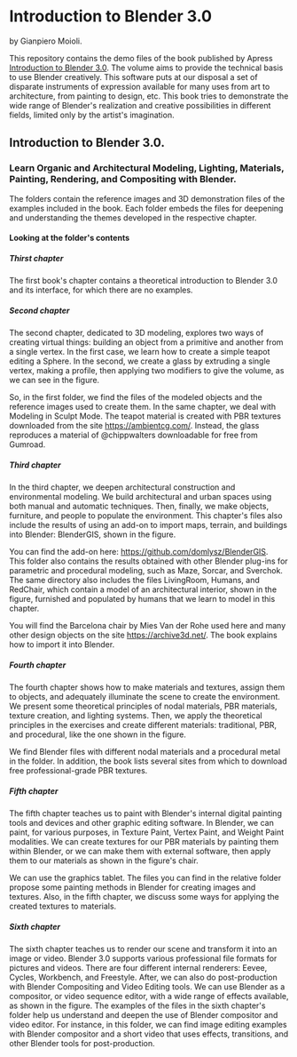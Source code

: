 # Introduction to Blender 3.0
by Gianpiero Moioli.

This repository contains the demo files of the book published by Apress [Introduction to Blender 3.0](https://).
The volume aims to provide the technical basis to use Blender creatively.
This software puts at our disposal a set of disparate instruments of expression available for many uses from art to architecture, from painting to design, etc.
This book tries to demonstrate the wide range of Blender's realization and creative possibilities in different fields, limited only by the artist's imagination.

## Introduction to Blender 3.0.
### Learn Organic and Architectural Modeling, Lighting, Materials, Painting, Rendering, and Compositing with Blender.

The folders contain the reference images and 3D demonstration files of the examples included in the book.
Each folder embeds the files for deepening and understanding the themes developed in the respective chapter.
#### Looking at the folder's contents
##### Thirst chapter
The first book's chapter contains a theoretical introduction to Blender 3.0 and its interface, for which there are no examples. 
##### Second chapter
The second chapter, dedicated to 3D modeling, explores two ways of creating virtual things: building an object from a primitive and another from a single vertex.
In the first case, we learn how to create a simple teapot editing a Sphere. In the second, we create a glass by extruding a single vertex, making a profile, then applying two modifiers to give the volume, as we can see in the figure.
 

So, in the first folder, we find the files of the modeled objects and the reference images used to create them.
In the same chapter, we deal with Modeling in Sculpt Mode.
The teapot material is created with PBR textures downloaded from the site https://ambientcg.com/.
Instead, the glass reproduces a material of @chippwalters downloadable for free from Gumroad.
##### Third chapter
In the third chapter, we deepen architectural construction and environmental modeling.
We build architectural and urban spaces using both manual and automatic techniques. Then, finally, we make objects, furniture, and people to populate the environment. 
This chapter's files also include the results of using an add-on to import maps, terrain, and buildings into Blender: BlenderGIS, shown in the figure.
 

You can find the add-on here: https://github.com/domlysz/BlenderGIS.  
This folder also contains the results obtained with other Blender plug-ins for parametric and procedural modeling, such as Maze, Sorcar, and Sverchok.
The same directory also includes the files LivingRoom, Humans, and RedChair, which contain a model of an architectural interior, shown in the figure, furnished and populated by humans that we learn to model in this chapter.
 

You will find the Barcelona chair by Mies Van der Rohe used here and many other design objects on the site https://archive3d.net/. The book explains how to import it into Blender.
##### Fourth chapter
The fourth chapter shows how to make materials and textures, assign them to objects, and adequately illuminate the scene to create the environment.
We present some theoretical principles of nodal materials, PBR materials, texture creation, and lighting systems. Then, we apply the theoretical principles in the exercises and create different materials: traditional, PBR, and procedural, like the one shown in the figure.
 
We find Blender files with different nodal materials and a procedural metal in the folder. In addition, the book lists several sites from which to download free professional-grade PBR textures.  
##### Fifth chapter
The fifth chapter teaches us to paint with Blender's internal digital painting tools and devices and other graphic editing software.
In Blender, we can paint, for various purposes, in Texture Paint, Vertex Paint, and Weight Paint modalities.
We can create textures for our PBR materials by painting them within Blender, or we can make them with external software, then apply them to our materials as shown in the figure's chair.
 

We can use the graphics tablet.
The files you can find in the relative folder propose some painting methods in Blender for creating images and textures. Also, in the fifth chapter, we discuss some ways for applying the created textures to materials.
##### Sixth chapter
The sixth chapter teaches us to render our scene and transform it into an image or video. Blender 3.0 supports various professional file formats for pictures and videos.
There are four different internal renderers: Eevee, Cycles, Workbench, and Freestyle.
After, we can also do post-production with Blender Compositing and Video Editing tools. We can use Blender as a compositor, or video sequence editor, with a wide range of effects available, as shown in the figure. 
The examples of the files in the sixth chapter's folder help us understand and deepen the use of Blender compositor and video editor. For instance, in this folder, we can find image editing examples with Blender compositor and a short video that uses effects, transitions, and other Blender tools for post-production.


